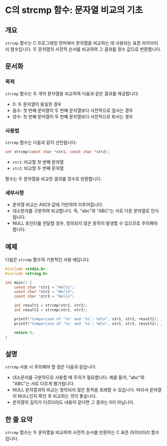 <!--
Meta Description: # C의 strcmp 함수: 문자열 비교의 기초 ## 개요 `strcmp` 함수는 C 프로그래밍 언어에서 문자열을 비교하는 데 사용되는 표준 라이브러리 함수입니다. 두 문자열의 사전적 순서를 비교하여 그 결과를 정수 값으로 반환합니다. ## 문서화 ### 목적 `str...
Meta Keywords: strcmp, str1, 함수는, const, char
-->

# C의 strcmp 함수: 문자열 비교의 기초

## 개요
`strcmp` 함수는 C 프로그래밍 언어에서 문자열을 비교하는 데 사용되는 표준 라이브러리 함수입니다. 두 문자열의 사전적 순서를 비교하여 그 결과를 정수 값으로 반환합니다.

## 문서화
### 목적
`strcmp` 함수는 두 개의 문자열을 비교하여 다음과 같은 결과를 제공합니다:
- 0: 두 문자열이 동일한 경우
- 음수: 첫 번째 문자열이 두 번째 문자열보다 사전적으로 앞서는 경우
- 양수: 첫 번째 문자열이 두 번째 문자열보다 사전적으로 뒤서는 경우

### 사용법
`strcmp` 함수는 다음과 같이 선언됩니다:

```c
int strcmp(const char *str1, const char *str2);
```

- `str1`: 비교할 첫 번째 문자열
- `str2`: 비교할 두 번째 문자열

함수는 두 문자열을 비교한 결과를 정수로 반환합니다.

### 세부사항
- 문자열 비교는 ASCII 값에 기반하여 이루어집니다.
- 대소문자를 구분하여 비교합니다. 즉, "abc"와 "ABC"는 서로 다른 문자열로 인식됩니다.
- NULL 포인터를 전달할 경우, 정의되지 않은 동작이 발생할 수 있으므로 주의해야 합니다.

## 예제
다음은 `strcmp` 함수의 기본적인 사용 예입니다.

```c
#include <stdio.h>
#include <string.h>

int main() {
    const char *str1 = "Hello";
    const char *str2 = "World";
    const char *str3 = "Hello";

    int result1 = strcmp(str1, str2);
    int result2 = strcmp(str1, str3);

    printf("Comparison of '%s' and '%s': %d\n", str1, str2, result1); // 음수 출력
    printf("Comparison of '%s' and '%s': %d\n", str1, str3, result2); // 0 출력

    return 0;
}
```

## 설명
`strcmp` 사용 시 주의해야 할 점은 다음과 같습니다:
- 대소문자를 구분하므로 사용할 때 주의가 필요합니다. 예를 들어, "abc"와 "ABC"는 서로 다르게 평가됩니다.
- NULL 문자열과의 비교는 정의되지 않은 동작을 초래할 수 있습니다. 따라서 문자열이 NULL인지 확인 후 비교하는 것이 좋습니다.
- 문자열의 길이가 다르더라도 내용이 같다면 그 결과는 0이 아닙니다.

## 한 줄 요약
`strcmp` 함수는 두 문자열을 비교하여 사전적 순서를 반환하는 C 표준 라이브러리 함수입니다.